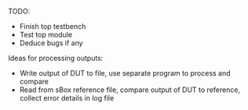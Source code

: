 TODO:
- Finish top testbench
- Test top module
- Deduce bugs if any

Ideas for processing outputs:
- Write output of DUT to file, use separate program to process and compare
- Read from sBox reference file, compare output of DUT to reference, collect error details in log file